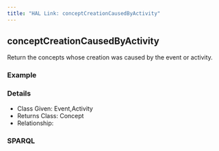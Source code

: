 ```yaml
---
title: "HAL Link: conceptCreationCausedByActivity"
---
```


## conceptCreationCausedByActivity

Return the concepts whose creation was caused by the event or activity.

### Example




### Details

* Class Given: Event,Activity
* Returns Class: Concept
* Relationship: 


### SPARQL
```

```

